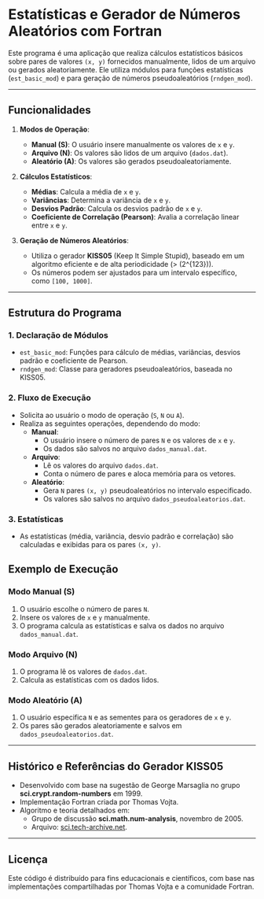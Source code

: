 # Estatísticas e Gerador de Números Aleatórios com Fortran

Este programa é uma aplicação que realiza cálculos estatísticos básicos sobre pares de valores `(x, y)` fornecidos manualmente, lidos de um arquivo ou gerados aleatoriamente. Ele utiliza módulos para funções estatísticas (`est_basic_mod`) e para geração de números pseudoaleatórios (`rndgen_mod`).

---

## Funcionalidades

1. **Modos de Operação**:
   - **Manual (S)**: O usuário insere manualmente os valores de `x` e `y`.
   - **Arquivo (N)**: Os valores são lidos de um arquivo (`dados.dat`).
   - **Aleatório (A)**: Os valores são gerados pseudoaleatoriamente.

2. **Cálculos Estatísticos**:
   - **Médias**: Calcula a média de `x` e `y`.
   - **Variâncias**: Determina a variância de `x` e `y`.
   - **Desvios Padrão**: Calcula os desvios padrão de `x` e `y`.
   - **Coeficiente de Correlação (Pearson)**: Avalia a correlação linear entre `x` e `y`.

3. **Geração de Números Aleatórios**:
   - Utiliza o gerador **KISS05** (Keep It Simple Stupid), baseado em um algoritmo eficiente e de alta periodicidade (> \(2^{123}\)).
   - Os números podem ser ajustados para um intervalo específico, como `[100, 1000]`.

---

## Estrutura do Programa

### 1. Declaração de Módulos
- `est_basic_mod`: Funções para cálculo de médias, variâncias, desvios padrão e coeficiente de Pearson.
- `rndgen_mod`: Classe para geradores pseudoaleatórios, baseada no KISS05.

### 2. Fluxo de Execução
- Solicita ao usuário o modo de operação (`S`, `N` ou `A`).
- Realiza as seguintes operações, dependendo do modo:
  - **Manual**:
    - O usuário insere o número de pares `N` e os valores de `x` e `y`.
    - Os dados são salvos no arquivo `dados_manual.dat`.
  - **Arquivo**:
    - Lê os valores do arquivo `dados.dat`.
    - Conta o número de pares e aloca memória para os vetores.
  - **Aleatório**:
    - Gera `N` pares `(x, y)` pseudoaleatórios no intervalo especificado.
    - Os valores são salvos no arquivo `dados_pseudoaleatorios.dat`.

### 3. Estatísticas
- As estatísticas (média, variância, desvio padrão e correlação) são calculadas e exibidas para os pares `(x, y)`.


## Exemplo de Execução

### Modo Manual (S)
1. O usuário escolhe o número de pares `N`.
2. Insere os valores de `x` e `y` manualmente.
3. O programa calcula as estatísticas e salva os dados no arquivo `dados_manual.dat`.

### Modo Arquivo (N)
1. O programa lê os valores de `dados.dat`.
2. Calcula as estatísticas com os dados lidos.

### Modo Aleatório (A)
1. O usuário especifica `N` e as sementes para os geradores de `x` e `y`.
2. Os pares são gerados aleatoriamente e salvos em `dados_pseudoaleatorios.dat`.

---

## Histórico e Referências do Gerador KISS05

- Desenvolvido com base na sugestão de George Marsaglia no grupo **sci.crypt.random-numbers** em 1999.
- Implementação Fortran criada por Thomas Vojta.
- Algoritmo e teoria detalhados em:
  - Grupo de discussão **sci.math.num-analysis**, novembro de 2005.
  - Arquivo: [sci.tech-archive.net](http://sci.tech-archive.net/Archive/sci.math.num-analysis/2005-11/msg00352.html).

---

## Licença
Este código é distribuído para fins educacionais e científicos, com base nas implementações compartilhadas por Thomas Vojta e a comunidade Fortran.
